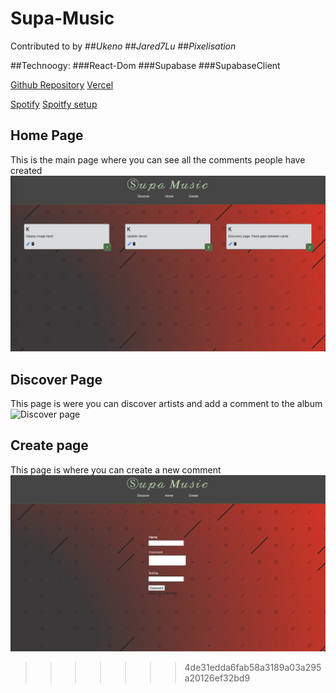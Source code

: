 # Supa-Music
Contributed to by 
##*Ukeno*
##*Jared7Lu*
##*Pixelisation*

##Technoogy:
###React-Dom
###Supabase
###SupabaseClient

[Github Repository](https://github.com/Ukeno/Supa-Music.git)
[Vercel](supa-music.vercel.app/)

[Spotify](https://developer.spotify.com/documentation/web-api/reference/#/operations/get-an-album)
[Spoitfy setup](https://www.youtube.com/watch?v=1PWDxgqLmDA&t=1728s)

## Home Page
This is the main page where you can see all the comments people have created 
![home page](./public/Home-screen.png)

## Discover Page
This page is were you can discover artists and add a comment to the album
![Discover page](./public/Discover-page.png)

## Create page
This page is where you can create a new comment 
![Create page](./public/Create.png)
>>>>>>> 4de31edda6fab58a3189a03a295a20126ef32bd9
